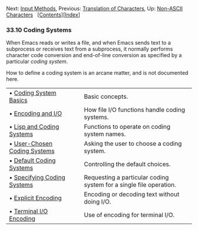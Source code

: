 

Next: [Input Methods](Input-Methods.html), Previous: [Translation of Characters](Translation-of-Characters.html), Up: [Non-ASCII Characters](Non_002dASCII-Characters.html)   \[[Contents](index.html#SEC_Contents "Table of contents")]\[[Index](Index.html "Index")]

### 33.10 Coding Systems

When Emacs reads or writes a file, and when Emacs sends text to a subprocess or receives text from a subprocess, it normally performs character code conversion and end-of-line conversion as specified by a particular *coding system*.

How to define a coding system is an arcane matter, and is not documented here.

|                                                                     |    |                                                                    |
| :------------------------------------------------------------------ | -- | :----------------------------------------------------------------- |
| • [Coding System Basics](Coding-System-Basics.html)                 |    | Basic concepts.                                                    |
| • [Encoding and I/O](Encoding-and-I_002fO.html)                     |    | How file I/O functions handle coding systems.                      |
| • [Lisp and Coding Systems](Lisp-and-Coding-Systems.html)           |    | Functions to operate on coding system names.                       |
| • [User-Chosen Coding Systems](User_002dChosen-Coding-Systems.html) |    | Asking the user to choose a coding system.                         |
| • [Default Coding Systems](Default-Coding-Systems.html)             |    | Controlling the default choices.                                   |
| • [Specifying Coding Systems](Specifying-Coding-Systems.html)       |    | Requesting a particular coding system for a single file operation. |
| • [Explicit Encoding](Explicit-Encoding.html)                       |    | Encoding or decoding text without doing I/O.                       |
| • [Terminal I/O Encoding](Terminal-I_002fO-Encoding.html)           |    | Use of encoding for terminal I/O.                                  |
